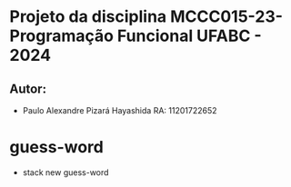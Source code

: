 # Projeto da disciplina MCCC015-23-Programação Funcional UFABC - 2024
## Autor: 
- Paulo Alexandre Pizará Hayashida RA: 11201722652

# guess-word

- stack new guess-word 

